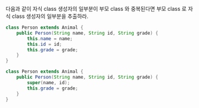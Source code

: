 다음과 같이 자식 class 생성자의 일부분이 부모 class 와 중복된다면 
부모 class 로 자식 class 생성자의 일부분을 추출하라. 

```java
class Person extends Animal {
    public Person(String name, String id, String grade) {
        this.name = name;
        this.id = id;
        this.grade = grade;
    }
}
```

```java
class Person extends Animal {
    public Person(String name, String id, String grade) {
        super(name, id);
        this.grade = grade;
    }
}
```
